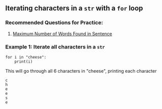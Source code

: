 ## Iterating characters in a `str` with a `for` loop

### Recommended Questions for Practice:

1. [Maximum Number of Words Found in Sentence](../../questions/maximum_number_of_words_found_in_sentence/README.md)

### Example 1: Iterate all characters in a `str`

```python3
for i in "cheese":
    print(i)
```

This will go through all 6 characters in "cheese", printing each character

```
c
h
e
e
s
e
```
